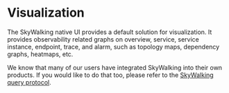 # Visualization
The SkyWalking native UI provides a default solution for visualization.
It provides observability related graphs
on overview, service, service instance, endpoint, trace, and alarm, 
such as topology maps, dependency graphs, heatmaps, etc.

We know that many of our users have integrated SkyWalking
into their own products. 
If you would like to do that too, please refer to the [SkyWalking query protocol](../protocols/README.md#query-protocol).
 
